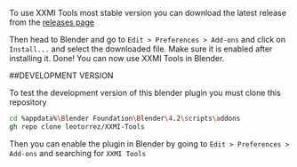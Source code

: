 To use XXMI Tools most stable version you can download the latest release from the [releases page](https://github.com/leotorrez/XXMI-Tools/releases)

Then head to Blender and go to `Edit > Preferences > Add-ons` and click on `Install...` and select the downloaded file.
Make sure it is enabled after installing it.
Done! You can now use XXMI Tools in Blender.

##DEVELOPMENT VERSION

To test the development version of this blender plugin you must clone this repository

```bash
cd %appdata%\Blender Foundation\Blender\4.2\scripts\addons
gh repo clone leotorrez/XXMI-Tools
```

Then you can enable the plugin in Blender by going to `Edit > Preferences > Add-ons` and searching for `XXMI Tools`
